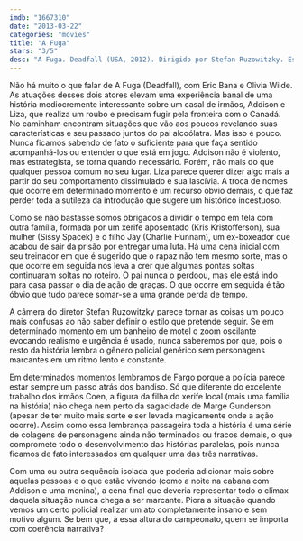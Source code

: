 ```yaml
---
imdb: "1667310"
date: "2013-03-22"
categories: "movies"
title: "A Fuga"
stars: "3/5"
desc: "A Fuga. Deadfall (USA, 2012). Dirigido por Stefan Ruzowitzky. Escrito por Zach Dean. Com Eric Bana, Olivia Wilde, Charlie Hunnam, Patrick Kerton, Kwasi Songui, Kris Kristofferson, Sissy Spacek, John Robinson, Job Daniel."
---
```

Não há muito o que falar de A Fuga (Deadfall), com Eric Bana e Olivia Wilde. As atuações desses dois atores elevam uma experiência banal de uma história mediocremente interessante sobre um casal de irmãos, Addison e Liza, que realiza um roubo e precisam fugir pela fronteira com o Canadá. No caminham encontram situações que vão aos poucos revelando suas características e seu passado juntos do pai alcoólatra. Mas isso é pouco. Nunca ficamos sabendo de fato o suficiente para que faça sentido acompanhá-los ou entender o que está em jogo. Addison não é violento, mas estrategista, se torna quando necessário. Porém, não mais do que qualquer pessoa comum no seu lugar. Liza parece querer dizer algo mais a partir do seu comportamento dissimulado e sua lascívia. A troca de nomes que ocorre em determinado momento é um recurso óbvio demais, o que faz perder toda a sutileza da introdução que sugere um histórico incestuoso.

Como se não bastasse somos obrigados a dividir o tempo em tela com outra família, formada por um xerife aposentado (Kris Kristofferson), sua mulher (Sissy Spacek) e o filho Jay (Charlie Hunnam), um ex-boxeador que acabou de sair da prisão por entregar uma luta. Há uma cena inicial com seu treinador em que é sugerido que o rapaz não tem mesmo sorte, mas o que ocorre em seguida nos leva a crer que algumas pontas soltas continuaram soltas no roteiro. O pai nunca o perdoou, mas ele está indo para casa passar o dia de ação de graças. O que ocorre em seguida é tão óbvio que tudo parece somar-se a uma grande perda de tempo.

A câmera do diretor Stefan Ruzowitzky parece tornar as coisas um pouco mais confusas ao não saber definir o estilo que pretende seguir. Se em determinado momento em um banheiro de motel o zoom oscilante evocando realismo e urgência é usado, nunca saberemos por que, pois o resto da história lembra o gênero policial genérico sem personagens marcantes em um ritmo lento e constante.

Em determinados momentos lembramos de Fargo porque a polícia parece estar sempre um passo atrás dos bandiso. Só que diferente do excelente trabalho dos irmãos Coen, a figura da filha do xerife local (mais uma família na história) não chega nem perto da sagacidade de Marge Gunderson (apesar de ter muito mais sorte e ser levada magicamente onde a ação ocorre). Assim como essa lembrança passageira toda a história é uma série de colagens de personagens ainda não terminados ou fracos demais, o que compromete todo o desenvolvimento das histórias paralelas, pois nunca ficamos de fato interessados em qualquer uma das três narrativas.

Com uma ou outra sequência isolada que poderia adicionar mais sobre aquelas pessoas e o que estão vivendo (como a noite na cabana com Addison e uma menina), a cena final que deveria representar todo o clímax daquela situação nunca chega a ser marcante. Piora a situação quando vemos um certo policial realizar um ato completamente insano e sem motivo algum. Se bem que, à essa altura do campeonato, quem se importa com coerência narrativa?

